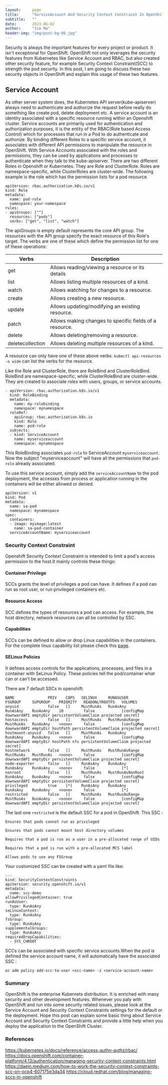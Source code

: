 ```yaml
---
layout:     page
title:      "ServiceAccount And Security Context Constraint In OpenShift"
subtitle:   ""
date:       2023-06-02
author:     "Jim Ma"
header-img: "img/post-bg-06.jpg"
---
```

Security is always the important features for every project or product. It isn't 
exceptional for OpenShift. OpenShift not only leverages the security features from Kubernetes 
like Service Account and RBAC, but also created other security feature, for example Security
Context Constraint(SCC) to strength the pod security. In this post, I am going to discuss these
two security objects in OpenShift and explain this usage of these two features. 

## Service Account
As other server system does, the Kubernetes API server(kube-apiserver) always need to authenticate 
and authorize the request before really do something like create pod, delete deployment etc.
A service account is an identity associated with a specific resource running within an Openshift cluster. 
Service accounts are primarily used for authentication and authorization purposes, it is the entity of the RBAC(Role based Access Control)
which for processes that run in a Pod to do authenticate and authorize.
By binding different Roles to a specific service account, it associates with different API permissions to manipulate the resource in OpenShift.
With Service Accounts associated with the roles and permissions, they can be used by applications and processes to authenticate when they talk to the kube-apiserver.
There are two different Roles in Openshift or Kubernetes. They are Role and ClusterRole.
Roles are namespace-specific, while ClusterRoles are cluster-wide. 
The following example is the role which has the permission lists for a pod resource. 
```
apiVersion: rbac.authorization.k8s.io/v1
kind: Role
metadata:
  name: pod-role
  namespace: your-namespace
rules:
- apiGroups: [""]
  resources: ["pods"]
  verbs: ["get", "list", "watch"]
```

The apiGroups is empty default represents the core API group. The resources with the API group specify the exact resource
of this Role's target. The verbs are one of these which define the permission list for one of these operations:

| Verbs | Description |
| ----------- | ----------- |
| get | Allows reading/viewing a resource or its details |
|list| Allows listing multiple resources of a kind.|
|watch| Allows watching for changes to a resource.|
|create| Allows creating a new resource.|
|update| Allows updating/modifying an existing resource.|
|patch| Allows making changes to specific fields of a resource.|
|delete| Allows deleting/removing a resource.|
|deletecollection| Allows deleting multiple resources of a kind.|

A resource can only have one of these above verbs. `kubectl api-resources -o wide` can list the verbs for the resource.

Like the Role and ClusterRole, there are RoleBind and ClusterRoleBind. RoleBind are namespace-specific, while ClusterRoleBind are cluster-wide. 
They are created to associate roles with users, groups, or service accounts.
```
- apiVersion: rbac.authorization.k8s.io/v1
  kind: RoleBinding
  metadata:
    name: my-rolebinding
    namespace: mynamespace
  roleRef:
    apiGroup: rbac.authorization.k8s.io
    kind: Role
    name: pod-role
  subjects:
  - kind: ServiceAccount
    name: myserviceaccount
    namespace: mynamespace
```
This RoleBinding associates `pod-role` to ServiceAccount `myserviceaccount`. Now the subject "myserviceaccount"
will have all the permissions that `pod-role` already associated.

To use this service account, simply add the `serviceAccountName` to the pod deployment, the accesses from process or application 
running in the containers will be either allowed or denied. 
```
apiVersion: v1
kind: Pod
metadata:
  name: sa-pod
  namespace: mynamespace
spec:
  containers:
  - image: myimage:latest
    name: sa-pod-container
  serviceAccountName: myserviceaccount
```
### Security Context Constraint
Openshift Security Context Constraint is intended to limit a pod's access permission to the host.It 
mainly controls these things:
#### Container Privilege 
SCCs grants the level of privileges a pod can have. It defines if a pod can run as root user, or run privileged containers etc.

#### Resource Access
SCC defines the types of resources a pod can access. For example,  the host directory, network resources can all be controlled
by SSC. 

#### Capabilities
SCCs can be defined to allow or drop Linux capabilities in the containers. For the complete linux capability list
please check this [page](https://man7.org/linux/man-pages/man7/capabilities.7.html).

#### SELinux Policies
It defines access controls for the applications, processes, and files in a container with SeLinux Policy. 
These policies tell the pod/container what can or can’t be accessed.

There are 7 default SSCs in openshift: 
```
NAME               PRIV    CAPS   SELINUX     RUNASUSER          FSGROUP     SUPGROUP    PRIORITY   READONLYROOTFS   VOLUMES
anyuid             false   []     MustRunAs   RunAsAny           RunAsAny    RunAsAny    10         false            [configMap downwardAPI emptyDir persistentVolumeClaim projected secret]
hostaccess         false   []     MustRunAs   MustRunAsRange     MustRunAs   RunAsAny    <none>     false            [configMap downwardAPI emptyDir hostPath persistentVolumeClaim projected secret]
hostmount-anyuid   false   []     MustRunAs   RunAsAny           RunAsAny    RunAsAny    <none>     false            [configMap downwardAPI emptyDir hostPath nfs persistentVolumeClaim projected secret]
hostnetwork        false   []     MustRunAs   MustRunAsRange     MustRunAs   MustRunAs   <none>     false            [configMap downwardAPI emptyDir persistentVolumeClaim projected secret]
node-exporter      false   []     RunAsAny    RunAsAny           RunAsAny    RunAsAny    <none>     false            [*]
nonroot            false   []     MustRunAs   MustRunAsNonRoot   RunAsAny    RunAsAny    <none>     false            [configMap downwardAPI emptyDir persistentVolumeClaim projected secret]
privileged         true    [*]    RunAsAny    RunAsAny           RunAsAny    RunAsAny    <none>     false            [*]
restricted         false   []     MustRunAs   MustRunAsRange     MustRunAs   RunAsAny    <none>     false            [configMap downwardAPI emptyDir persistentVolumeClaim projected secret]
```

The last one `restricted` is the default SSC for a pod in OpenShift. This SSC :
```
Ensures that pods cannot run as privileged

Ensures that pods cannot mount host directory volumes

Requires that a pod is run as a user in a pre-allocated range of UIDs

Requires that a pod is run with a pre-allocated MCS label

Allows pods to use any FSGroup
```

Your customized SSC can be created with a yaml file like:
```
---
kind: SecurityContextConstraints
apiVersion: security.openshift.io/v1
metadata:
  name: scc-demo
allowPrivilegedContainer: true
runAsUser:
  type: RunAsAny
seLinuxContext:
  type: RunAsAny
fsGroup:
  type: RunAsAny
supplementalGroups:
  type: RunAsAny
requiredDropCapabilities:
  - SYS_CHROOT
```

SCCs can be associated with specific service accounts.When the pod is defined the service account 
name, it will automatically have the associated SSC :
```
oc adm policy add-scc-to-user <scc-name> -z <service-account-name>
```

### Summary
OpenShift is the enterprise Kubernets distribution. It is enriched with
many security and other development features. Whenever you paly with OpenShift 
and run into some security related issues, please look at the Service Account 
and Security Context Constraints settings for the default or the deployment. 
Hope this post can explain some basic thing about Service Account and Security Context
Constraints and provide a little help when you deploy the application to the OpenShift Cluster.


### References
https://kubernetes.io/docs/reference/access-authn-authz/rbac/
https://docs.openshift.com/container-platform/4.13/authentication/managing-security-context-constraints.html
https://daein.medium.com/how-to-work-the-security-context-constraints-scc-on-ocp4-607175e3da34
https://cloud.redhat.com/blog/managing-sccs-in-openshift















